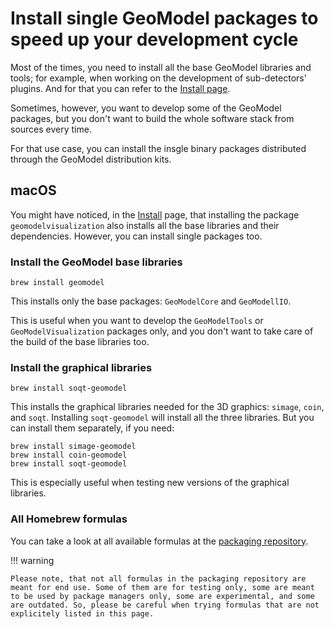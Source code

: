 
# Install single GeoModel packages to speed up your development cycle

Most of the times, you need to install all the base GeoModel libraries and tools; for example, when working on the development of sub-detectors' plugins. And for that you can refer to the [Install page](../start/install.md).

Sometimes, however, you want to develop some of the GeoModel packages, but you don't want to build the whole software stack from sources every time. 

For that use case, you can install the insgle binary packages distributed through the GeoModel distribution kits. 


## macOS

You might have noticed, in the [Install]() page, that installing the package `geomodelvisualization` also installs all the base libraries and their dependencies. However, you can install single packages too.

### Install the GeoModel base libraries

```
brew install geomodel
```

This installs only the base packages:  `GeoModelCore` and `GeoModellIO`.

This is useful when you want to develop the `GeoModelTools` or `GeoModelVisualization` packages only, and you don't want to take care of the build of the base libraries too.



### Install the graphical libraries

```
brew install soqt-geomodel
```

This installs the graphical libraries needed for the 3D graphics: `simage`, `coin`, and `soqt`. Installing `soqt-geomodel` will install all the three libraries. But you can install them separately, if you need:

```
brew install simage-geomodel
brew install coin-geomodel
brew install soqt-geomodel
```

This is especially useful when testing new versions of the graphical libraries.


### All Homebrew formulas

You can take a look at all available formulas at the [packaging repository](https://gitlab.cern.ch/GeoModelDev/packaging/homebrew-geomodel).

!!! warning

    Please note, that not all formulas in the packaging repository are meant for end use. Some of them are for testing only, some are meant to be used by package managers only, some are experimental, and some are outdated. So, please be careful when trying formulas that are not explicitely listed in this page.



